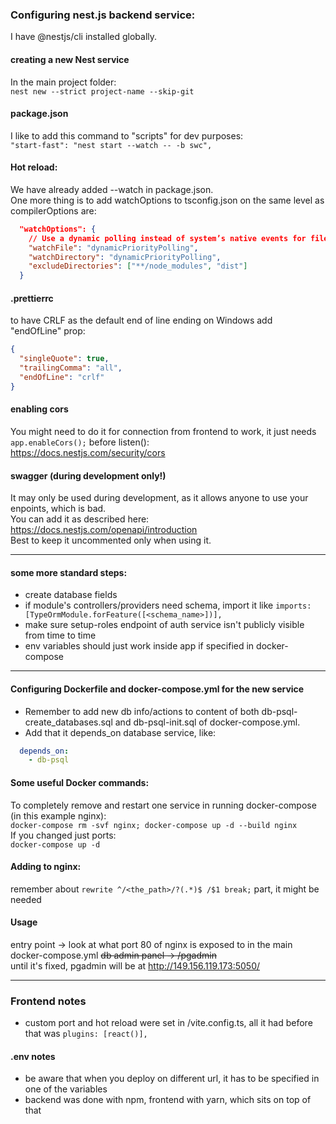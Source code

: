 ### Configuring nest.js backend service:
I have @nestjs/cli installed globally.

#### creating a new Nest service
In the main project folder: \
`nest new --strict project-name --skip-git`

#### package.json
I like to add this command to "scripts" for dev purposes: \
`"start-fast": "nest start --watch -- -b swc",`

#### Hot reload:
We have already added --watch in package.json. \
One more thing is to add watchOptions to tsconfig.json on the same level as compilerOptions are:
``` json
  "watchOptions": {
    // Use a dynamic polling instead of system’s native events for file changes.
    "watchFile": "dynamicPriorityPolling",
    "watchDirectory": "dynamicPriorityPolling",
    "excludeDirectories": ["**/node_modules", "dist"]
  }
```

#### .prettierrc
to have CRLF as the default end of line ending on Windows add "endOfLine" prop:
``` json
{
  "singleQuote": true,
  "trailingComma": "all",
  "endOfLine": "crlf"
}
```

#### enabling cors
You might need to do it for connection from frontend to work, it just needs `app.enableCors();` before listen(): \
https://docs.nestjs.com/security/cors

#### swagger (during development only!)
It may only be used during development, as it allows anyone to use your enpoints, which is bad. \
You can add it as described here: https://docs.nestjs.com/openapi/introduction \
Best to keep it uncommented only when using it.

---
#### some more standard steps:
* create database fields
* if module's controllers/providers need schema, import it like `imports: [TypeOrmModule.forFeature([<schema_name>])],`
* make sure setup-roles endpoint of auth service isn't publicly visible from time to time
* env variables should just work inside app if specified in docker-compose

---

#### Configuring Dockerfile and docker-compose.yml for the new service
- Remember to add new db info/actions to content of both db-psql-create_databases.sql and db-psql-init.sql of docker-compose.yml.
- Add that it depends_on database service, like:
```yml
  depends_on:
    - db-psql
```

#### Some useful Docker commands:
To completely remove and restart one service in running docker-compose (in this example nginx): \
`docker-compose rm -svf nginx; docker-compose up -d --build nginx` \
If you changed just ports: \
`docker-compose up -d`

#### Adding to nginx:
remember about `rewrite ^/<the_path>/?(.*)$ /$1 break;` part, it might be needed

#### Usage
entry point -> look at what port 80 of nginx is exposed to in the main docker-compose.yml
~~db admin panel -> /pgadmin~~ \
until it's fixed, pgadmin will be at http://149.156.119.173:5050/

---

### Frontend notes
* custom port and hot reload were set in /vite.config.ts, all it had before that was `plugins: [react()],`

#### .env notes
* be aware that when you deploy on different url, it has to be specified in one of the variables
* backend was done with npm, frontend with yarn, which sits on top of that
